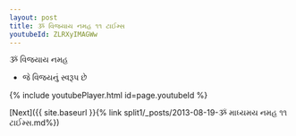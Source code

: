 ```yaml
---
layout: post
title: ૐ વિજયાય નમહ ૧૧ ટાઈમ્સ
youtubeId: ZLRXyIMAGWw
---
```

 
 
 ૐ વિજયાય નમહ  
 
 -  જે વિજયનું સ્વરૂપ છે 
 
  
 
  
 
 
 
 
 
 


{% include youtubePlayer.html id=page.youtubeId %}
 
[Next]({{ site.baseurl }}{% link  split1/_posts/2013-08-19-ૐ માધ્યમય નમહ ૧૧ ટાઈમ્સ.md%})
 
